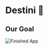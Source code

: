 
# Destini 🤔

## Our Goal

![Finished App](https://github.com/londonappbrewery/Images/blob/master/Destini.gif)
